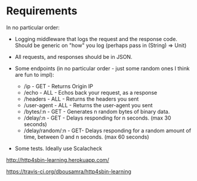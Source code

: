 # Requirements

In no particular order:

- Logging middleware that logs the request and the response code. Should be generic on "how" you log (perhaps pass in 
(String) => Unit)
- All requests, and responses should be in JSON. 
- Some endpoints (in no particular order - just some random ones I think are fun to impl):

  - /ip - GET - Returns Origin IP
  - /echo - ALL - Echos back your request, as a response
  - /headers - ALL - Returns the headers you sent
  - /user-agent - ALL - Returns the user-agent you sent
  - /bytes/:n - GET - Generates n random bytes of binary data.
  - /delay/:n - GET - Delays responding for n seconds. (max 30 seconds)
  - /delay/random/:n - GET- Delays responding for a random amount of time, between 0 and n seconds. (max 60 seconds)
  
- Some tests. Ideally use Scalacheck

http://http4sbin-learning.herokuapp.com/

https://travis-ci.org/dbousamra/http4sbin-learning
